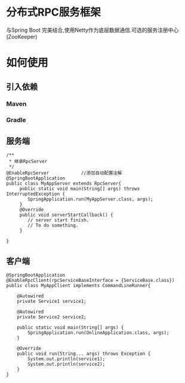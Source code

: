 # 分布式RPC服务框架
与Spring Boot 完美结合,使用Netty作为底层数据通信.可选的服务注册中心(ZooKeeper)



# 如何使用

## 引入依赖

### Maven

### Gradle


## 服务端

    /**
     * 继承RpcServer
     */
    @EnableRpcServer            //添加自动配置注解
    @SpringBootApplication
    public class MyAppServer extends RpcServer{
         public static void main(String[] args) throws InterruptedException {
            SpringApplication.run(MyAppServer.class, args);
         }
         @Override
         public void serverStartCallback() {
            // server start finish.
            // To do something.
         }

    }


## 客户端

    @SpringBootApplication
    @EnableRpcClient(rpcServiceBaseInterface = {ServiceBase.class})
    public class MyAppClient implements CommandLineRunner{

        @Autowired
        private Service1 service1;

        @Autowired
        private Service2 service2;

        public static void main(String[] args) {
            SpringApplication.run(OnlineApplication.class, args);
        }

        @Override
        public void run(String... args) throws Exception {
            System.out.println(service1);
            System.out.println(service2);
        }
    }